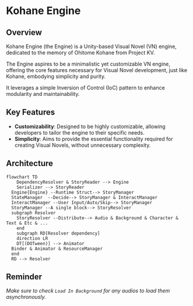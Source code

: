 ﻿# Kohane Engine

## Overview

Kohane Engine (the Engine) is a Unity-based Visual Novel (VN) engine, dedicated to the memory of Ohitome Kohane from Project KV.

The Engine aspires to be a minimalistic yet customizable VN engine, offering the core features necessary for Visual Novel development, 
just like Kohane, embodying simplicity and purity.

It leverages a simple Inversion of Control (IoC) pattern to enhance modularity and maintainability.

## Key Features

- **Customizability**: Designed to be highly customizable, allowing developers to tailor the engine to their specific needs.
- **Simplicity**: Aims to provide the essential functionality required for creating Visual Novels, without unnecessary complexity.

## Architecture
```mermaid
flowchart TD
	DependencyResolver & StoryReader --> Engine
	Serializer --> StoryReader
  Engine{Engine} --Runtime Struct--> StoryManager
  StateManager  --Decide--> StoryManager & InteractManager
  InteractManager --User Input/Auto/Skip--> StoryManager
  StoryManager --A single block--> StoryResolver
  subgraph Resolver
	StoryResolver --Distribute--> Audio & Background & Character & Text & Etc & ...
	end
	subgraph RD[Resolver dependency]
	direction LR
	DT[(DOTween)] --> Animator
  Binder & Animator & ResourceManager
  end
  RD --> Resolver
```

## Reminder
*Make sure to check `Load In Background` for any audios to load them asynchronously.*

